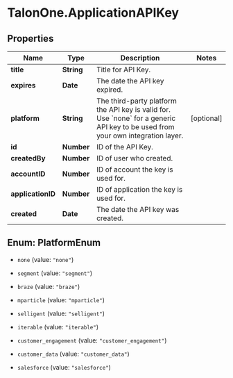 # TalonOne.ApplicationAPIKey

## Properties

Name | Type | Description | Notes
------------ | ------------- | ------------- | -------------
**title** | **String** | Title for API Key. | 
**expires** | **Date** | The date the API key expired. | 
**platform** | **String** | The third-party platform the API key is valid for. Use &#x60;none&#x60; for a generic API key to be used from your own integration layer.  | [optional] 
**id** | **Number** | ID of the API Key. | 
**createdBy** | **Number** | ID of user who created. | 
**accountID** | **Number** | ID of account the key is used for. | 
**applicationID** | **Number** | ID of application the key is used for. | 
**created** | **Date** | The date the API key was created. | 



## Enum: PlatformEnum


* `none` (value: `"none"`)

* `segment` (value: `"segment"`)

* `braze` (value: `"braze"`)

* `mparticle` (value: `"mparticle"`)

* `selligent` (value: `"selligent"`)

* `iterable` (value: `"iterable"`)

* `customer_engagement` (value: `"customer_engagement"`)

* `customer_data` (value: `"customer_data"`)

* `salesforce` (value: `"salesforce"`)




